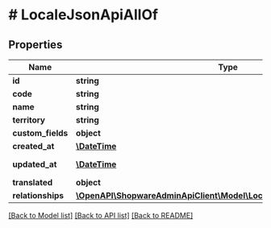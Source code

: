 # # LocaleJsonApiAllOf

## Properties

Name | Type | Description | Notes
------------ | ------------- | ------------- | -------------
**id** | **string** |  | [optional]
**code** | **string** |  |
**name** | **string** |  |
**territory** | **string** |  |
**custom_fields** | **object** |  | [optional]
**created_at** | [**\DateTime**](\DateTime.md) |  | [readonly]
**updated_at** | [**\DateTime**](\DateTime.md) |  | [optional] [readonly]
**translated** | **object** |  | [optional]
**relationships** | [**\OpenAPI\ShopwareAdminApiClient\Model\LocaleJsonApiAllOfRelationships**](LocaleJsonApiAllOfRelationships.md) |  | [optional]

[[Back to Model list]](../../README.md#models) [[Back to API list]](../../README.md#endpoints) [[Back to README]](../../README.md)
